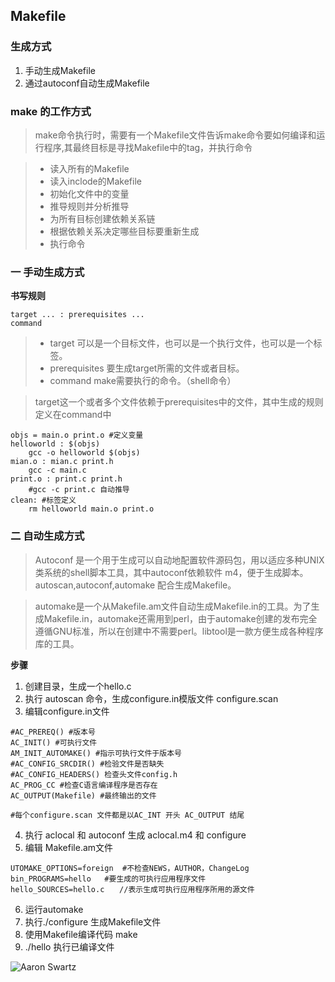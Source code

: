 ## Makefile

### 生成方式

1. 手动生成Makefile
2. 通过autoconf自动生成Makefile

### make 的工作方式

>make命令执行时，需要有一个Makefile文件告诉make命令要如何编译和运行程序,其最终目标是寻找Makefile中的tag，并执行命令

>* 读入所有的Makefile
>* 读入inclode的Makefile
>* 初始化文件中的变量
>* 推导规则并分析推导
>* 为所有目标创建依赖关系链
>* 根据依赖关系决定哪些目标要重新生成
>* 执行命令

### 一 手动生成方式

**书写规则**

```shell
target ... : prerequisites ...
command
```

>* target 可以是一个目标文件，也可以是一个执行文件，也可以是一个标签。
>* prerequisites 要生成target所需的文件或者目标。
>* command make需要执行的命令。（shell命令）

>target这一个或者多个文件依赖于prerequisites中的文件，其中生成的规则定义在command中

```shell
objs = main.o print.o #定义变量
helloworld : $(objs)
	gcc -o helloworld $(objs)
mian.o : mian.c print.h
	gcc -c main.c
print.o : print.c print.h
	#gcc -c print.c 自动推导
clean: #标签定义
	rm helloworld main.o print.o
```


### 二 自动生成方式

>Autoconf 是一个用于生成可以自动地配置软件源码包，用以适应多种UNIX类系统的shell脚本工具，其中autoconf依赖软件 m4，便于生成脚本。
autoscan,autoconf,automake 配合生成Makefile。

>automake是一个从Makefile.am文件自动生成Makefile.in的工具。为了生成Makefile.in，automake还需用到perl，由于automake创建的发布完全遵循GNU标准，所以在创建中不需要perl。libtool是一款方便生成各种程序库的工具。

**步骤**
1. 创建目录，生成一个hello.c
2. 执行 autoscan 命令，生成configure.in模版文件 configure.scan
3. 编辑configure.in文件
```shell
#AC_PREREQ() #版本号
AC_INIT() #可执行文件
AM_INIT_AUTOMAKE() #指示可执行文件于版本号
#AC_CONFIG_SRCDIR() #检验文件是否缺失
#AC_CONFIG_HEADERS() 检查头文件config.h
AC_PROG_CC #检查C语言编译程序是否存在
AC_OUTPUT(Makefile) #最终输出的文件

#每个configure.scan 文件都是以AC_INT 开头 AC_OUTPUT 结尾
```
4. 执行 aclocal 和 autoconf 生成 aclocal.m4 和 configure
5. 编辑 Makefile.am文件
```shell
UTOMAKE_OPTIONS=foreign  #不检查NEWS，AUTHOR，ChangeLog
bin_PROGRAMS=hello   #要生成的可执行应用程序文件
hello_SOURCES=hello.c　　//表示生成可执行应用程序所用的源文件
```
6. 运行automake
7. 执行./configure 生成Makefile文件
8. 使用Makefile编译代码  make
9. ./hello 执行已编译文件

![Aaron Swartz](https://github.com/jiashaokun/doc/blob/master/txt/auto.png=320x570)
